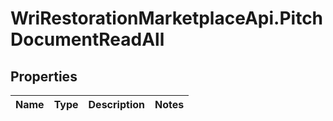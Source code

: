 # WriRestorationMarketplaceApi.PitchDocumentReadAll

## Properties
Name | Type | Description | Notes
------------ | ------------- | ------------- | -------------


